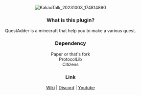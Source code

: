 <div align=center>	

![KakaoTalk_20231003_174814890](https://github.com/toxicity188/QuestAdder/assets/114675706/f643eb0f-91ef-4bf2-972c-0aec5faeaedf)

### What is this plugin?

QuestAdder is a minecraft that help you to make a various quest.

### Dependency
Paper or that's fork  
ProtocolLib  
Citizens

### Link
[Wiki](https://github.com/toxicity188/QuestAdder/wiki) | [Discord](https://discord.com/invite/rePyFESDbk) | [Youtube](https://youtu.be/rZeRAL2zQFM?si=rlXGL7eml8AIttOz)

</div>

